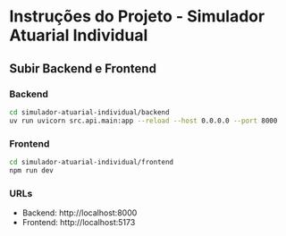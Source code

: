 # Instruções do Projeto - Simulador Atuarial Individual

## Subir Backend e Frontend

### Backend
```bash
cd simulador-atuarial-individual/backend
uv run uvicorn src.api.main:app --reload --host 0.0.0.0 --port 8000
```

### Frontend
```bash
cd simulador-atuarial-individual/frontend
npm run dev
```

### URLs
- Backend: http://localhost:8000
- Frontend: http://localhost:5173